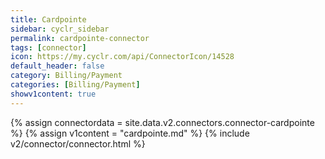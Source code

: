 ```yaml
---
title: Cardpointe
sidebar: cyclr_sidebar
permalink: cardpointe-connector
tags: [connector]
icon: https://my.cyclr.com/api/ConnectorIcon/14528
default_header: false
category: Billing/Payment
categories: [Billing/Payment]
showv1content: true
---
```

{% assign connectordata = site.data.v2.connectors.connector-cardpointe %}
{% assign v1content = "cardpointe.md" %}
{% include v2/connector/connector.html %}	